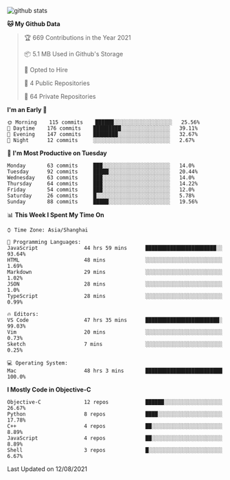 
![github stats](https://github-readme-stats.vercel.app/api?username=ChesterYue&show_icons=true&count_private=true)

<!-- ![wakatime](https://github-readme-stats.vercel.app/api/wakatime?username=ChesterYue&layout=compact) -->

<!-- ![wakatime](https://github-readme-stats.vercel.app/api/top-langs/?username=ChesterYue&layout=compact) -->

<!--START_SECTION:waka-->
**🐱 My Github Data** 

> 🏆 669 Contributions in the Year 2021
 > 
> 📦 5.1 MB Used in Github's Storage 
 > 
> 💼 Opted to Hire
 > 
> 📜 4 Public Repositories 
 > 
> 🔑 64 Private Repositories  
 > 
**I'm an Early 🐤** 

```text
🌞 Morning    115 commits    ██████░░░░░░░░░░░░░░░░░░░   25.56% 
🌆 Daytime    176 commits    █████████░░░░░░░░░░░░░░░░   39.11% 
🌃 Evening    147 commits    ████████░░░░░░░░░░░░░░░░░   32.67% 
🌙 Night      12 commits     ░░░░░░░░░░░░░░░░░░░░░░░░░   2.67%

```
📅 **I'm Most Productive on Tuesday** 

```text
Monday       63 commits     ███░░░░░░░░░░░░░░░░░░░░░░   14.0% 
Tuesday      92 commits     █████░░░░░░░░░░░░░░░░░░░░   20.44% 
Wednesday    63 commits     ███░░░░░░░░░░░░░░░░░░░░░░   14.0% 
Thursday     64 commits     ███░░░░░░░░░░░░░░░░░░░░░░   14.22% 
Friday       54 commits     ███░░░░░░░░░░░░░░░░░░░░░░   12.0% 
Saturday     26 commits     █░░░░░░░░░░░░░░░░░░░░░░░░   5.78% 
Sunday       88 commits     █████░░░░░░░░░░░░░░░░░░░░   19.56%

```


📊 **This Week I Spent My Time On** 

```text
⌚︎ Time Zone: Asia/Shanghai

💬 Programming Languages: 
JavaScript               44 hrs 59 mins      ███████████████████████░░   93.64% 
HTML                     48 mins             ░░░░░░░░░░░░░░░░░░░░░░░░░   1.69% 
Markdown                 29 mins             ░░░░░░░░░░░░░░░░░░░░░░░░░   1.02% 
JSON                     28 mins             ░░░░░░░░░░░░░░░░░░░░░░░░░   1.0% 
TypeScript               28 mins             ░░░░░░░░░░░░░░░░░░░░░░░░░   0.99%

🔥 Editors: 
VS Code                  47 hrs 35 mins      ████████████████████████░   99.03% 
Vim                      20 mins             ░░░░░░░░░░░░░░░░░░░░░░░░░   0.73% 
Sketch                   7 mins              ░░░░░░░░░░░░░░░░░░░░░░░░░   0.25%

💻 Operating System: 
Mac                      48 hrs 3 mins       █████████████████████████   100.0%

```

**I Mostly Code in Objective-C** 

```text
Objective-C              12 repos            ██████░░░░░░░░░░░░░░░░░░░   26.67% 
Python                   8 repos             ████░░░░░░░░░░░░░░░░░░░░░   17.78% 
C++                      4 repos             ██░░░░░░░░░░░░░░░░░░░░░░░   8.89% 
JavaScript               4 repos             ██░░░░░░░░░░░░░░░░░░░░░░░   8.89% 
Shell                    3 repos             █░░░░░░░░░░░░░░░░░░░░░░░░   6.67%

```



 Last Updated on 12/08/2021
<!--END_SECTION:waka-->